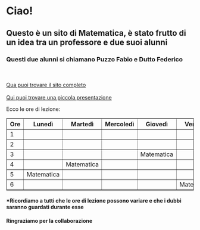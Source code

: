 <h1>Ciao!</h1>
<h2>Questo è un sito di Matematica, è stato frutto di un idea tra un professore e due suoi alunni</h2>
<h3>Questi due alunni si chiamano Puzzo Fabio e Dutto Federico</h3>
<br>
<br>
<a href="Code.html">Qua puoi trovare il sito completo</a>
<br>
<br>
<a href="Presentazione.html">Qui puoi trovare una piccola presentazione</a>
<p>Ecco le ore di lezione:</p>
<table border="1">
<thead>
<tr>
<th>Ore</th>
<th>Lunedì</th>
<th>Martedì</th>
<th>Mercoledì</th>
<th>Giovedì</th>
<th>Venerdì</th>
</tr>
</thead>
<tr>
<td>1</td>
<td></td>
<td></td>
<td></td>
<td></td>
<td></td>
</tr>
<tr>
<td>2</td>
<td></td>
<td></td>
<td></td>
<td></td>
<td></td>
</tr>
<tr>
<td>3</td>
<td></td>
<td></td>
<td></td>
<td>Matematica</td>
<td></td>
</tr>
<tr>
<td>4</td>
<td></td>
<td>Matematica</td>
<td></td>
<td></td>
<td></td>
</tr>
<tr>
<td>5</td>
<td>Matematica</td>
<td></td>
<td></td>
<td></td>
<td></td>
</tr>
<tr>
<td>6</td>
<td></td>
<td></td>
<td></td>
<td></td>
<td>Matematica</td>
</tr>
</table>
<h4>*Ricordiamo a tutti che le ore di lezione possono variare e che i dubbi saranno guardati durante esse</h4>
<h4>Ringraziamo per la collaborazione </h4>
